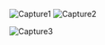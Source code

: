 ![Capture1](https://user-images.githubusercontent.com/94957322/157441633-471822d0-af23-434e-bfbe-a76ce76540d3.PNG)
![Capture2](https://user-images.githubusercontent.com/94957322/157441639-6506fcb0-0763-4c18-b451-a3bd0a48719d.PNG)

![Capture3](https://user-images.githubusercontent.com/94957322/157441641-3e51c607-9b4c-4909-96c9-629d3acfe457.PNG)



